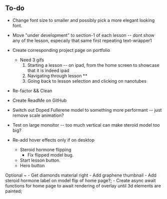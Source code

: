 ## To-do

   - Change font size to smaller and possibly pick a more elegant looking font.
   - Move "under development" to section-1 of each lesson -- dont show any of the lesson, especaily that same first repeating text-wrapper1 

   - Create corresponding project page on portfolio 
      - Need 3 gifs 
         1. Starting a lesson -- on ipad, from the home screen to showcase that it is indeed ipad
         2. Navigating through lesson **
         3. Going back to lesson selection and clicking on nanotubes




   - Re-factor && Clean
   - Create ReadMe on GitHub
   - Switch out Doped Fullerene model to something more performant -- just remove scale animation?
   - Test on large monoitor -- too much vertical can make steroid model too big?
   - Re-add hover effects only if on desktop 
      - Steroid hormone flipping
         - Fix flipped model bug.
      - Start lesson button.
      - Hero button 

















   Optional ~
    - Get diamonds material right
    - Add graphene thumbnail
    - Add steroid hormone label on model flip of home page?;
    - Create async await functions for home page to await rendering of overlay until 3d elements are painted;